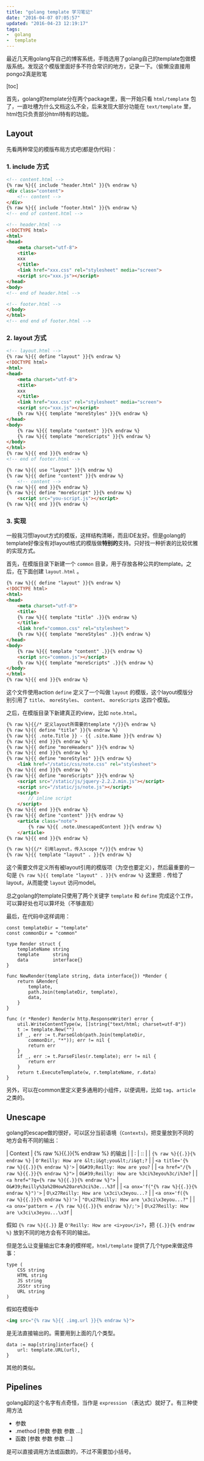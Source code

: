 ```yaml
---
title: "golang template 学习笔记"
date: "2016-04-07 07:05:57"
updated: "2016-04-23 12:19:17"
tags:
-  golang
-  template
---
```



最近几天用golang写自己的博客系统，手贱选用了golang自己的template包做模版系统。发现这个模版里面好多不符合常识的地方，记录一下。（偷懒没直接用pongo2真是败笔

[](/notename/ "learning golang template")

[toc]

首先，golang的template分在两个package里，我一开始只看 `html/template` 包了，一直吐槽为什么文档这么不全，后来发现大部分功能在 `text/template` 里，html包只负责部分html特有的功能。

## Layout

先看两种常见的模版布局方式吧(都是伪代码)：
### 1. include 方式

```html
<!-- content.html -->
{% raw %}{{ include "header.html" }}{% endraw %}
<div class="content">
    <!-- content -->
</div>
{% raw %}{{ include "footer.html" }}{% endraw %}
<!-- end of content.html -->
```

```html
<!-- header.html -->
<!DOCTYPE html>
<html>
<head>
    <meta charset="utf-8">
    <title>
    xxx
    </title>
    <link href="xxx.css" rel="stylesheet" media="screen">
    <script src="xxx.js"></script>
</head>
<body>
<!-- end of header.html -->
```

```html
<!-- footer.html -->
</body>
</html>
<!-- end end of footer.html -->
```

### 2. layout 方式
```html
<!-- layout.html -->
{% raw %}{{ define "layout" }}{% endraw %}
<!DOCTYPE html>
<html>
<head>
    <meta charset="utf-8">
    <title>
    xxx
    </title>
    <link href="xxx.css" rel="stylesheet" media="screen">
    <script src="xxx.js"></script>
    {% raw %}{{ template "moreStyles" }}{% endraw %}
</head>
<body>
    {% raw %}{{ template "content" }}{% endraw %}
    {% raw %}{{ template "moreScripts" }}{% endraw %}
</body>
</html>
{% raw %}{{ end }}{% endraw %}
<!-- end of footer.html -->
```
```html
{% raw %}{{ use "layout" }}{% endraw %}
{% raw %}{{ define "content" }}{% endraw %}
    <!-- content -->
{% raw %}{{ end }}{% endraw %}
{% raw %}{{ define "moreScript" }}{% endraw %}
    <script src="you-script.js"></script>
{% raw %}{{ end }}{% endraw %}
```

### 3. 实现

一般我习惯layout方式的模版，这样结构清晰，而且IDE友好。但是golang的template好像没有对layout格式的模版做**特别的**支持。只好找一种折衷的比较优雅的实现方式。

首先，在模版目录下新建一个 `common` 目录，用于存放各种公共的template。之后，在下面创建 `layout.html` 。
```html
{% raw %}{{ define "layout" }}{% endraw %}
<!DOCTYPE html>
<html>
<head>
    <meta charset="utf-8">
    <title>
    {% raw %}{{ template "title" .}}{% endraw %}
    </title>
    <link href="common.css" rel="stylesheet">
    {% raw %}{{ template "moreStyles" .}}{% endraw %}
</head>
<body>
    {% raw %}{{ template "content" .}}{% endraw %}
    <script src="common.js"></script>
    {% raw %}{{ template "moreScripts" .}}{% endraw %}
</body>
</html>
{% raw %}{{ end }}{% endraw %}
```
这个文件使用action `define` 定义了一个叫做 `layout` 的模版，这个layout模版分别引用了 `title`、 `moreStyles`、 `content`、 `moreScripts` 这四个模版。

之后，在模版目录下新建真正的view，比如 `note.html`。
```html
{% raw %}{{/* 定义layout所需要的template */}}{% endraw %}
{% raw %}{{ define "title" }}{% endraw %}
{% raw %}{{ .note.Title }} - {{ .site.Name }}{% endraw %}
{% raw %}{{ end }}{% endraw %}
{% raw %}{{ define "moreHeaders" }}{% endraw %}
{% raw %}{{ end }}{% endraw %}
{% raw %}{{ define "moreStyles" }}{% endraw %}
    <link href="/static/css/note.css" rel="stylesheet">
{% raw %}{{ end }}{% endraw %}
{% raw %}{{ define "moreScripts" }}{% endraw %}
    <script src="/static/js/jquery-2.2.2.min.js"></script>
    <script src="/static/js/note.js"></script>
    <script>
        // inline script
    </script>
{% raw %}{{ end }}{% endraw %}
{% raw %}{{ define "content" }}{% endraw %}
    <article class="note">
        {% raw %}{{ .note.UnescapedContent }}{% endraw %}
    </article>
{% raw %}{{ end }}{% endraw %}

{% raw %}{{/* 引用layout，传入scope */}}{% endraw %}
{% raw %}{{ template "layout" . }}{% endraw %}
```

这个需要文件定义所有被layout引用的模版项（为空也要定义），然后最重要的一句是 `{% raw %}{{ template "layout" . }}{% endraw %}` 这里把 `.` 传给了layout，从而能使 `layout` 访问model。

总之golang的template只使用了两个关键字 `template` 和 `define` 完成这个工作，可以算好处也可以算坏处（不够直观）

最后，在代码中这样调用：
```golang
const templateDir = "template"
const commonDir = "common"

type Render struct {
	templateName string
	template     string
	data         interface{}
}

func NewRender(template string, data interface{}) *Render {
	return &Render{
		template,
		path.Join(templateDir, template),
		data,
	}
}

func (r *Render) Render(w http.ResponseWriter) error {
	util.WriteContentType(w, []string{"text/html; charset=utf-8"})
	t := template.New("")
	if _, err := t.ParseGlob(path.Join(templateDir, 
	    commonDir, "*")); err != nil {
		return err
	}
	if _, err := t.ParseFiles(r.template); err != nil {
		return err
	}
	return t.ExecuteTemplate(w, r.templateName, r.data)
}

```

另外，可以在common里定义更多通用的小组件，以便调用，比如 `tag`、`article` 之类的。

## Unescape

golang的escape做的很好，可以区分当前语境（`Contexts`)，把变量放到不同的地方会有不同的输出：

| Context | {% raw %}{{.}}{% endraw %} 的输出 |
| :  | ::  |
| `{% raw %}{{.}}{% endraw %}` | `O'Reilly: How are &lt;i&gt;you&lt;/i&gt;?` |
| `<a title='{% raw %}{{.}}{% endraw %}'>` | `O&#39;Reilly: How are you?` |
| `<a href="/{% raw %}{{.}}{% endraw %}">` | `O&#39;Reilly: How are %3ci%3eyou%3c/i%3e?` |
| `<a href="?q={% raw %}{{.}}{% endraw %}">` | `O&#39;Reilly%3a%20How%20are%3ci%3e...%3f` |
| `<a onx='f("{% raw %}{{.}}{% endraw %}")'>` | `O\x27Reilly: How are \x3ci\x3eyou...?` |
| `<a onx='f({% raw %}{{.}}{% endraw %})'>` | `"O\x27Reilly: How are \x3ci\x3eyou...?"` |
| `<a onx='pattern = /{% raw %}{{.}}{% endraw %}/;'>` | `O\x27Reilly: How are \x3ci\x3eyou...\x3f` |

假如 `{% raw %}{{.}}` 是 `O'Reilly: How are <i>you</i>?`，把 `{{.}}{% endraw %}` 放到不同的地方会有不同的输出。

但是怎么让变量输出它本身的模样呢，`html/template` 提供了几个type来做这件事：

```golang
type (
	CSS string
	HTML string
	JS string
	JSStr string
	URL string
)
```
假如在模版中
```html
<img src="{% raw %}{{ .img.url }}{% endraw %}">
```
是无法直接输出的。需要用到上面的几个类型。
```golang
data := map[string]interface{} {
    url: template.URL(url),
}
```
其他的类似。

## Pipelines

golang起的这个名字有点奇怪，当作是 `expression` （表达式）就好了。有三种使用方法

- 参数
- .method [参数 参数 参数 ...]
- 函数 [参数 参数 参数 ...]

是可以直接调用方法或函数的，不过不需要加小括号。


